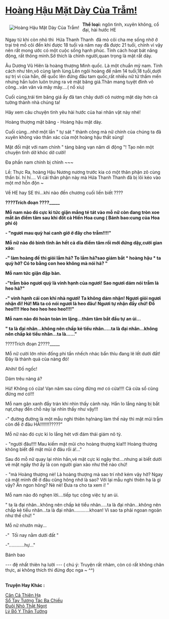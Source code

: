 <a href="https://utruyen.com/truyen/hoang-hau-mat-day-cua-tram/17080/" title="Hoàng Hậu Mặt Dày Của Trẫm!"><h1>Hoàng Hậu Mặt Dày Của Trẫm!</h1></a><div style="display:table"><img align="right" style="float: left; padding: 10px;" src="https://utruyen.com/images/story/200x260/hoang-hau-mat-day-cua-tram.jpg" alt="Hoàng Hậu Mặt Dày Của Trẫm!"><b>Thể loại:</b> ngôn tình, xuyên không, cổ đại, hài hước HE<p></p>Ngay từ khi còn nhỏ thì  Hứa Thanh Thanh  đã mò côi cha mẹ sống nhờ ở trại trẻ mồ côi đến khi được 18 tuổi và năm nay đã được 21 tuổi, chính vì vậy nên rất mong ước có một cuộc sống hạnh phúc. Tính cách hoạt bát năng động, rất thông minh.Sở thích là chỉnh người,quan trọng là mặt rất dày.<p></p>Âu Dương Vũ Hiên là hoàng thượng Minh quốc. Là một chuẩn mỹ nam. Tính cách như tên,vô cùng lạnh lùng.Lên ngôi hoàng đế năm 14 tuổi,18 tuổi,dưới sự trị vì của hắn, đế quốc lên đứng đầu tam quốc,rất nhiều nữ tử thầm mến nhưng hắn luôn luôn trưng ra vẻ mặt băng giá.Thân mang tuyệt đỉnh võ công...vân vân và mây mây....( nổ xíu)<p></p>Cuối cùng,trái tim băng giá ấy đã tan chảy dưới cô nương mặt dày hơn cả tường thành nhà chúng ta!<p></p>Hãy xem câu chuyện tình yêu hài hước của hai nhân vật này nhé! <p></p>Hoàng thượng mặt băng - Hoàng hậu mặt dày.<p></p>Cuối cùng...nhờ một lần " tự sát " thành công mà nữ chính của chúng ta đã xuyên không vào thân xác của một hoàng hậu thất sủng!<p></p>Mặt đối mặt với nam chính " tảng băng vạn năm di động "! Tạo nên một chuyện tình dở khóc dở cười!<p></p>Đa phần nam chính bị chỉnh ~~~<p></p>Lề: Thực Ra, hoàng Hậu Nương nương trước kia có một thân phận zô cùng thần bí. hí hí.... Vì cái thân phận này mà Hứa Thanh Thanh đã bị lôi kéo vào một mớ hỗn độn ~<p></p>Về HE hay SE thì...khi nào đến chương cuối liền biết ????<p></p>____????Trích đoạn ????_____<p></p>Mỗ nam nào đó cực kì tức giận mắng té tát vào mỗ nữ còn đang tròn xoe mắt ăn điểm tâm sau khi đốt cả Hiền Hoa cung ( Bánh bao:cung của Hoa phi ó)<p></p>- "ngươi mau quỳ hai canh giờ ở đây cho trẫm!!!!"<p></p>Mỗ nữ nào đó bình tĩnh ăn hết cả dĩa điểm tâm rồi mới đứng dậy,cười gian xảo:<p></p>-" làm hoàng đế thì giỏi lắm hả? To lắm hả?sao giám bắt * hoàng hậu * ta quỳ hở? Có to bằng con heo không mà nói hả? "<p></p>Mỗ nam tức giận đập bàn.<p></p>-"trẫm bảo ngươi quỳ là vinh hạnh của ngươi! Sao ngươi dám nói trẫm là heo hả?"<p></p>-" vinh hạnh cái con khỉ nhà ngươi! Ta không dám nhận! Ngươi giỏi ngươi nhận đi! Hứ! Mà ta có nói ngươi là heo đâu! Ngươi tự nhận đấy chứ! Đồ heo!!!! Heo heo heo heo heo!!!!"<p></p>Mỗ nam nào đó hoàn toàn im lặng...thâm tâm bắt đầu tự an ủi...<p></p>" ta là đại nhân...không nên chấp kẻ tiểu nhân.....ta là đại nhân...không nên chấp kẻ tiểu nhân...ta là......"<p></p>____????Trích đoạn 2????_____<p></p>Mỗ nữ cười lớn nhìn đống phi tần nhếch nhác bẩn thỉu đang lê lết dưới đất! Đây là thành quả của nàng đó!<p></p>Ahihi! Đồ ngốc!<p></p>Dám trêu nàng á?<p></p>Hừ! Không có cửa! Vạn năm sau cũng đừng mơ có cửa!!!! Cả cửa sổ cũng đừng mơ có!!!<p></p>Mỗ nam gân xanh đầy trán khi nhìn thấy cảnh này. Hắn lo lắng nàng bị bắt nạt,chạy đến chỗ này lại nhìn thấy như vậy!!!<p></p>-" đường đường là một mẫu nghi thiên hạ!nàng làm thế này thì mặt mũi trẫm còn để ở đâu HẢ!!!!!!!?????"<p></p>Mỗ nữ nào đó cực kì lo lắng hét với đám thái giám nô tỳ.<p></p>- "người đâu!!!! Mau kiếm mặt mũi cho hoàng thượng kìa!!! Hoàng thượng không biết để mặt mũi ở đâu rồi á!..."<p></p>Sau đó mỗ nữ quay lại nhìn hắn,vẻ mặt cực kì ngây thơ....nhưng ai biết dưới vẻ mặt ngây thơ ấy là con người gian xảo như thế nào chứ!<p></p>- "mà Hoàng thượng nè! Là hoàng thượng mà sao trí nhớ kém vậy hở? Ngay cả mặt mình để ở đâu cũng hông nhớ là sao? Với lại mẫu nghi thiên hạ là gì vậy? Ăn ngon hông? Nè nè! Đưa ra cho ta xem i! "<p></p>Mỗ nam nào đó nghẹn lời....tiếp tục công việc tự an ủi.<p></p>" ta là đại nhân...không nên chấp kẻ tiểu nhân.....ta là đại nhân...không nên chấp kẻ tiểu nhân...ta là đại nhân............khoan! Vì sao ta phải ngoan ngoãn như thế chứ! "<p></p>Mỗ nữ nhướn mày...<p></p>-"  Tối nay nằm dưới đất "<p></p>-"............hự..."<p></p>Bánh bao<p></p>--- đệ nhất thiên hạ lười --- ( chú ý: Truyện rất nhàm, còn có rất không chân thực, ai không thích thì đừng đọc nga ~ ^^)</div><p><br><b>Truyện Hay Khác :</b></p><a href="https://utruyen.com/truyen/can-ca-thien-ha/17518/" alt="Cân Cả Thiên Hạ">Cân Cả Thiên Hạ</a><br/><a href="https://github.com/quanluxury/ngontinhhot/tree/master/truyenhay/15985/" alt="Sổ Tay Tương Tác Ba Chiều">Sổ Tay Tương Tác Ba Chiều</a><br/><a href="https://github.com/quanluxury/ngontinhhot/tree/master/truyenhay/18767/" alt="Đuôi Nhỏ Thật Ngọt">Đuôi Nhỏ Thật Ngọt</a><br/><a href="https://github.com/quanluxury/ngontinhhot/tree/master/truyenhay/20337/" alt="Lý Bố Y Thần Tướng">Lý Bố Y Thần Tướng</a><br/>